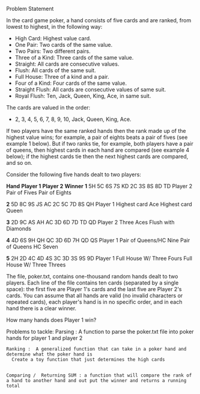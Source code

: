 Problem Statement

In the card game poker, a hand consists of five cards and are ranked, from lowest to highest, in the following way:

* High Card: Highest value card.
* One Pair: Two cards of the same value.
* Two Pairs: Two different pairs.
* Three of a Kind: Three cards of the same value.
* Straight: All cards are consecutive values.
* Flush: All cards of the same suit.
* Full House: Three of a kind and a pair.
* Four of a Kind: Four cards of the same value.
* Straight Flush: All cards are consecutive values of same suit.
* Royal Flush: Ten, Jack, Queen, King, Ace, in same suit.

The cards are valued in the order:
* 2, 3, 4, 5, 6, 7, 8, 9, 10, Jack, Queen, King, Ace.

If two players have the same ranked hands then the rank made up of the highest value wins; for example, a pair of eights beats a pair of fives (see example 1 below). But if two ranks tie, for example, both players have a pair of queens, then highest cards in each hand are compared (see example 4 below); if the highest cards tie then the next highest cards are compared, and so on.

Consider the following five hands dealt to two players:

**Hand**	 	**Player 1**	 	**Player 2**	 	**Winner**
**1**	 	5H 5C 6S 7S KD       2C 3S 8S 8D TD  Player 2
        Pair of Fives         Pair of Eights

**2**	 	5D 8C 9S JS AC 	    2C 5C 7D 8S QH   Player 1
      Highest card Ace    Highest card Queen

**3**	 2D 9C AS AH AC      3D 6D 7D TD QD    Player 2
        Three Aces     Flush with Diamonds

**4**	 	4D 6S 9H QH QC    3D 6D 7H QD QS  	 Player 1
  Pair of Queens/HC Nine  Pair of Queens HC Seven

**5**	 2H 2D 4C 4D 4S   3C 3D 3S 9S 9D       Player 1
Full House W/ Three Fours Full House W/ Three Threes

The file, poker.txt, contains one-thousand random hands dealt to two players. Each line of the file contains ten cards (separated by a single space): the first five are Player 1's cards and the last five are Player 2's cards. You can assume that all hands are valid (no invalid characters or repeated cards), each player's hand is in no specific order, and in each hand there is a clear winner.

How many hands does Player 1 win?

Problems to tackle:
    Parsing :   A function to parse the poker.txt file into poker hands for player 1 and player 2

    Ranking :  A generalized function that can take in a poker hand and determine what the poker hand is
      Create a toy function that just determines the high cards


    Comparing /  Returning SUM : a function that will compare the rank of a hand to another hand and out put the winner and returns a running total

